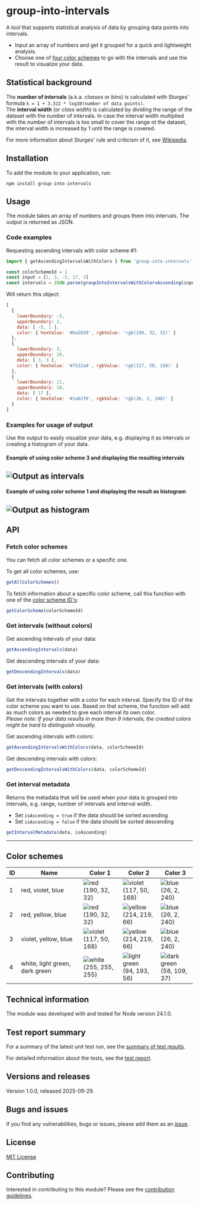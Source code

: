 # group-into-intervals

A tool that supports statistical analysis of data by grouping data points into intervals.   
- Input an array of numbers and get it grouped for a quick and lightweight analysis.   
- Choose one of [four color schemes](#color-schemes) to go with the intervals and use the result to visualize your data. 


## Statistical background
The **number of intervals** (a.k.a. _classes_ or _bins_) is calculated with Sturges' formula `k = 1 + 3.322 * log10(number of data points)`.  
The **interval width** (or _class width_) is calculated by dividing the range of the dataset with the number of intervals. In case the interval width multiplied with the number of intervals is too small to cover the range ot the dataset, the interval width is increased by 1 until the range is covered.   

For more information about Sturges' rule and criticism of it, see [Wikipedia](https://en.wikipedia.org/wiki/Sturges%27s_rule).

## Installation
To add the module to your application, run:
```
npm install group-into-intervals
```


## Usage
The module takes an array of numbers and groups them into intervals. The output is returned as JSON.

### Code examples
Requesting ascending intervals with color scheme #1: 
```js
import { getAscendingIntervalsWithColors } from 'group-into-intervals'

const colorSchemeId = 1
const input = [1, 3, -5, 17, 3]
const intervals = JSON.parse(groupIntoIntervalsWithColorsAscending(input, colorSchemeId))
```
Will return this object:
```js
[
  {
    lowerBoundary: -5,
    upperBoundary: 2,
    data: [ -5, 1 ],
    color: { hexValue: '#be2020', rgbValue: 'rgb(190, 32, 32)' }
  },
  {
    lowerBoundary: 3,
    upperBoundary: 10,
    data: [ 3, 3 ],
    color: { hexValue: '#7532a8', rgbValue: 'rgb(117, 50, 168)' }
  },
  {
    lowerBoundary: 11,
    upperBoundary: 18,
    data: [ 17 ],
    color: { hexValue: '#1a02f0', rgbValue: 'rgb(26, 2, 240)' }
  }
]
```

### Examples for usage of output
Use the output to easily visualize your data, e.g. displaying it as intervals or creating a histogram of your data.  

#### Example of using color scheme 3 and displaying the resulting intervals
![Output as intervals](./docs/ModuleOutput_Intervals.png)
---
#### Example of using color scheme 1 and displaying the result as histogram
![Output as histogram](./docs/ModuleOutput_Histogram.png)
---

## API

### Fetch color schemes
You can fetch all color schemes or a specific one.   
   
To get all color schemes, use:

```js
getAllColorSchemes()
```

To fetch information about a specific color scheme, call this function with one of the [color scheme ID's](#color-schemes):
```js
getColorScheme(colorSchemeId)
```
### Get intervals (without colors)
Get ascending intervals of your data:
```js
getAscendingIntervals(data)
```
Get descending intervals of your data:
```js
getDescendingIntervals(data)
```

### Get intervals (with colors)
Get the intervals together with a color for each interval. Specify the ID of the color scheme you want to use. Based on that scheme, the function will add as much colors as needed to give each interval its own color.   
_Please note: If your data results in more than 9 intervals, the created colors might be hard to distinguish visually._

Get ascending intervals with colors:
```js
getAscendingIntervalsWithColors(data, colorSchemeId)
```

Get descending intervals with colors:
```js
getDescendingIntervalsWithColors(data, colorSchemeId)
```
### Get interval metadata
Returns the metadata that will be used when your data is grouped into intervals, e.g. range, number of intervals and interval width.   

- Set `isAscending = true` if the data should be sorted ascending
- Set `isAscending = false` if the data should be sorted descending
```js
getIntervalMetadata(data, isAscending)
```
---
   
## Color schemes
| ID | Name | Color 1 | Color 2 | Color 3 |
|----|------|---------|---------|---------|
| 1 | red, violet, blue | ![red](./docs/color-red.png)<br>(190, 32, 32) | ![violet](./docs/color-violet.png)<br>(117, 50, 168) | ![blue](./docs/color-blue.png)<br>(26, 2, 240) | 
| 2 | red, yellow, blue | ![red](./docs/color-red.png)<br>(190, 32, 32) | ![yellow](./docs/color-yellow.png)<br>(214, 219, 66) | ![blue](./docs/color-blue.png)<br>(26, 2, 240) | 
| 3 | violet, yellow, blue | ![violet](./docs/color-violet.png)<br>(117, 50, 168) | ![yellow](./docs/color-yellow.png)<br>(214, 219, 66) | ![blue](./docs/color-blue.png)<br>(26, 2, 240) | 
| 4 | white, light green, dark green | ![white](./docs/color-white.png)<br>(255, 255, 255) | ![light green](./docs/color-light-green.png)<br>(94, 193, 56) | ![dark green](./docs/color-dark-green.png)<br>(58, 109, 37) | 


## Technical information
The module was developed with and tested for Node version 24.1.0.

## Test report summary
For a summary of the latest unit test run, see the [summary of test results](./test/reports/summary.md).

For detailed information about the tests, see the [test report](./test/reports/report.md).

## Versions and releases
Version 1.0.0, released 2025-09-29.

## Bugs and issues
If you find any vulnerabilities, bugs or issues, please add them as an [issue](./CONTRIBUTING.md#requesting-a-change-adding-an-issue).

## License
[MIT License](LICENSE)

## Contributing
Interested in contributing to this module? Please see the [contribution guidelines](CONTRIBUTING.md).